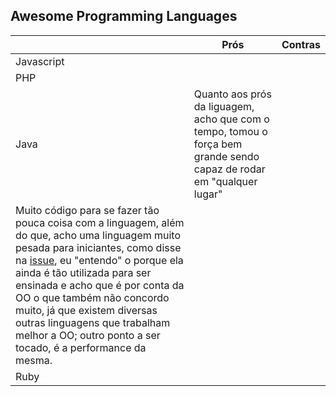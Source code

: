 
## Awesome Programming Languages

|            | Prós | Contras |
|------------|------|---------|
| Javascript |      |         |
| PHP        |      |         |
| Java       | Quanto aos prós da liguagem, acho que com o tempo, tomou o força bem grande sendo capaz de rodar em "qualquer lugar" 
| Muito código para se fazer tão pouca coisa com a linguagem, além do que, acho uma linguagem muito pesada para iniciantes, como disse na [issue](https://github.com/mathvbarone/awesome-programming-languages/issues/2), eu "entendo" o porque ela ainda é tão utilizada para ser ensinada e acho que é por conta da OO o que também não concordo muito, já que existem diversas outras linguagens que trabalham melhor a OO; outro ponto a ser tocado, é a performance da mesma. |
| Ruby       |      |         |

